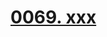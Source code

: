 # [0069. xxx](https://github.com/Tdahuyou/react/tree/main/0069.%20xxx)

<!-- region:toc -->

<!-- endregion:toc -->






